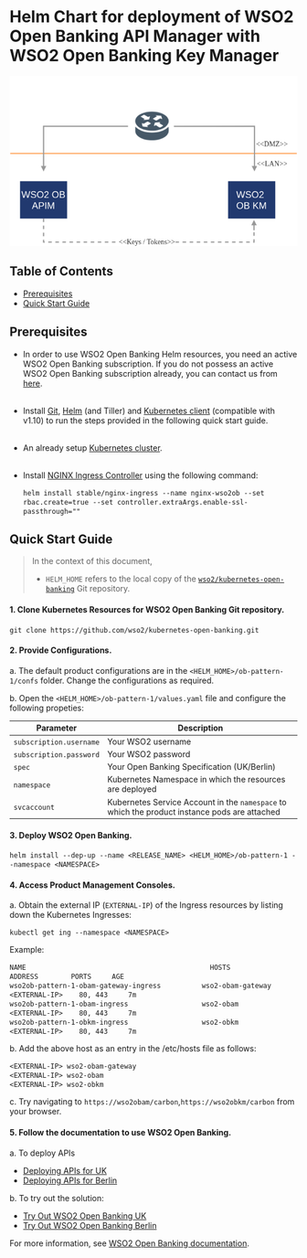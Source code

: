 # Helm Chart for deployment of WSO2 Open Banking API Manager with WSO2 Open Banking Key Manager

![WSO2 Open Banking Deployment Pattern 1](images/pattern1.png)

## Table of Contents

* [Prerequisites](#prerequisites)
* [Quick Start Guide](#quick-start-guide)

## Prerequisites

* In order to use WSO2 Open Banking Helm resources, you need an active WSO2 Open Banking subscription. If you do not possess an active WSO2 Open Banking subscription already, you can contact us from [here](https://wso2.com/solutions/financial/open-banking/).<br><br>
 
* Install [Git](https://git-scm.com/book/en/v2/Getting-Started-Installing-Git), [Helm](https://github.com/kubernetes/helm/blob/master/docs/install.md)
(and Tiller) and [Kubernetes client](https://kubernetes.io/docs/tasks/tools/install-kubectl/) (compatible with v1.10) to run the 
steps provided in the following quick start guide.<br><br>

* An already setup [Kubernetes cluster](https://kubernetes.io/docs/setup).<br><br>

* Install [NGINX Ingress Controller](https://kubernetes.github.io/ingress-nginx/deploy/) using the following command:
  ```
  helm install stable/nginx-ingress --name nginx-wso2ob --set rbac.create=true --set controller.extraArgs.enable-ssl-passthrough=""
  ```

## Quick Start Guide    

>In the context of this document, <br>
>* `HELM_HOME` refers to the local copy of the [`wso2/kubernetes-open-banking`](https://github.com/wso2/kubernetes-open-banking/)
Git repository. <br>

#### 1. Clone Kubernetes Resources for WSO2 Open Banking Git repository.

```
git clone https://github.com/wso2/kubernetes-open-banking.git
```

#### 2. Provide Configurations.

a. The default product configurations are in the `<HELM_HOME>/ob-pattern-1/confs` folder. Change the
configurations as required.

b. Open the `<HELM_HOME>/ob-pattern-1/values.yaml` file and configure the following propeties: 

| Parameter                       | Description                                                                               |
|---------------------------------|-------------------------------------------------------------------------------------------|
| `subscription.username`         | Your WSO2 username                                                                        |
| `subscription.password`         | Your WSO2 password                                                                        |
| `spec`                          | Your Open Banking Specification (UK/Berlin)                                               |
| `namespace`                     | Kubernetes Namespace in which the resources are deployed                                  |
| `svcaccount`                    | Kubernetes Service Account in the `namespace` to which the product instance pods are attached |


#### 3. Deploy WSO2 Open Banking.

```
helm install --dep-up --name <RELEASE_NAME> <HELM_HOME>/ob-pattern-1 --namespace <NAMESPACE>
```

#### 4. Access Product Management Consoles.

a. Obtain the external IP (`EXTERNAL-IP`) of the Ingress resources by listing down the Kubernetes Ingresses:

  ```
  kubectl get ing --namespace <NAMESPACE>
  ```

Example:

```
NAME                                             HOSTS                        ADDRESS        PORTS     AGE
wso2ob-pattern-1-obam-gateway-ingress          wso2-obam-gateway           <EXTERNAL-IP>    80, 443     7m
wso2ob-pattern-1-obam-ingress                  wso2-obam                   <EXTERNAL-IP>    80, 443     7m
wso2ob-pattern-1-obkm-ingress                  wso2-obkm                   <EXTERNAL-IP>    80, 443     7m
```

b. Add the above host as an entry in the /etc/hosts file as follows:

  ```
  <EXTERNAL-IP>	wso2-obam-gateway
  <EXTERNAL-IP>	wso2-obam
  <EXTERNAL-IP>	wso2-obkm
  ```

c. Try navigating to `https://wso2obam/carbon`,`https://wso2obkm/carbon`  from your browser.

#### 5. Follow the documentation to use WSO2 Open Banking.

a. To deploy APIs
* [Deploying APIs for UK](https://docs.wso2.com/display/OB140/Deploying+APIs+for+UK)
* [Deploying APIs for Berlin](https://docs.wso2.com/display/OB140/Deploying+APIs+for+Berlin)

b. To try out the solution:
* [Try Out WSO2 Open Banking UK](https://docs.wso2.com/display/OB140/Try+Out+WSO2+Open+Banking+UK)
* [Try Out WSO2 Open Banking Berlin](https://docs.wso2.com/display/OB140/Try+Out+WSO2+Open+Banking+Berlin?src=sidebar)

For more information, see [WSO2 Open Banking documentation](https://docs.wso2.com/display/OB140).
